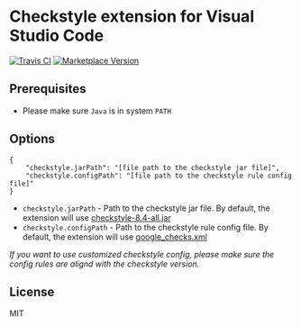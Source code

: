 # Checkstyle extension for Visual Studio Code

[![Travis CI](https://travis-ci.org/jdneo/vscode-checkstyle.svg?branch=master)](https://travis-ci.org/jdneo/vscode-checkstyle) [![Marketplace Version](https://vsmarketplacebadge.apphb.com/version-short/shengchen.vscode-checkstyle.svg)](https://vsmarketplacebadge.apphb.com/version-short/shengchen.vscode-checkstyle.svg)

## Prerequisites

* Please make sure ```Java``` is in system ```PATH```

## Options
```
{
    "checkstyle.jarPath": "[file path to the checkstyle jar file]",
    "checkstyle.configPath": "[file path to the checkstyle rule config file]"
}
```

* ```checkstyle.jarPath``` - Path to the checkstyle jar file. By default, the extension will use [checkstyle-8.4-all.jar](https://sourceforge.net/projects/checkstyle/files/checkstyle/8.4/)
* ```checkstyle.configPath``` - Path to the checkstyle rule config file. By default, the extension will use [google_checks.xml](https://github.com/checkstyle/checkstyle/blob/master/src/main/resources/google_checks.xml)

_If you want to use customized checkstyle config, please make sure the config rules are alignd with the checkstyle version._

## License
MIT